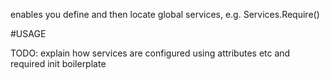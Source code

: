 enables you define and then locate global services, e.g. Services.Require<MyServiceInterface>()

#USAGE

TODO: explain how services are configured using attributes etc and required init boilerplate
